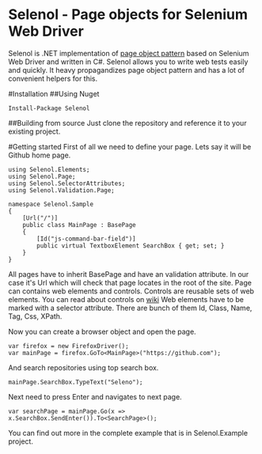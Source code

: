 Selenol - Page objects for Selenium Web Driver
==============================================
Selenol is .NET implementation of [page object pattern](http://martinfowler.com/bliki/PageObject.html) based on Selenium Web Driver and written in C#.
Selenol allows you to write web tests easily and quickly. It heavy propagandizes page object pattern and has a lot of convenient helpers for this. 

#Installation
##Using Nuget
```
Install-Package Selenol
```
##Building from source
Just clone the repository and reference it to your existing project.

#Getting started
First of all we need to define your page. Lets say it will be Github home page.
```
using Selenol.Elements;
using Selenol.Page;
using Selenol.SelectorAttributes;
using Selenol.Validation.Page;

namespace Selenol.Sample
{
    [Url("/")]
    public class MainPage : BasePage
    {
        [Id("js-command-bar-field")]
        public virtual TextboxElement SearchBox { get; set; }
    }
}
```
All pages have to inherit BasePage and have an validation attribute. In our case it's Url which will check that page locates in the root of the site.
Page can contains web elements and controls. Controls are reusable sets of web elements. You can read about controls on [wiki](...)
Web elements have to be marked with a selector attribute. There are bunch of them Id, Class, Name, Tag, Css, XPath. 

Now you can create a browser object and open the page.
```
var firefox = new FirefoxDriver();
var mainPage = firefox.GoTo<MainPage>("https://github.com");
```
And search repositories using top search box.
```
mainPage.SearchBox.TypeText("Seleno");
```
Next need to press Enter and navigates to next page.
```
var searchPage = mainPage.Go(x => x.SearchBox.SendEnter()).To<SearchPage>();
```

You can find out more in the complete example that is in Selenol.Example project.